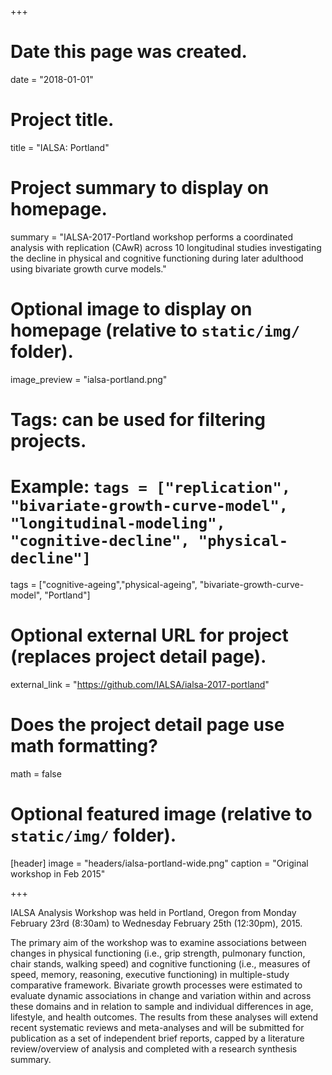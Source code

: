 +++
# Date this page was created.
date = "2018-01-01"

# Project title.
title = "IALSA: Portland"

# Project summary to display on homepage.
summary = "IALSA-2017-Portland workshop performs a coordinated analysis with replication (CAwR) across 10 longitudinal studies investigating the decline in physical and cognitive functioning during later adulthood using bivariate growth curve models."

# Optional image to display on homepage (relative to `static/img/` folder).
image_preview = "ialsa-portland.png"

# Tags: can be used for filtering projects.
# Example: `tags = ["replication", "bivariate-growth-curve-model", "longitudinal-modeling", "cognitive-decline", "physical-decline"]`
tags = ["cognitive-ageing","physical-ageing", "bivariate-growth-curve-model", "Portland"]

# Optional external URL for project (replaces project detail page).
external_link = "https://github.com/IALSA/ialsa-2017-portland"

# Does the project detail page use math formatting?
math = false

# Optional featured image (relative to `static/img/` folder).
[header]
image = "headers/ialsa-portland-wide.png"
caption = "Original workshop in Feb 2015"

+++

IALSA Analysis Workshop was held in Portland, Oregon from Monday February 23rd (8:30am) to Wednesday February 25th (12:30pm), 2015.

The primary aim of the workshop was to examine associations between changes in physical functioning (i.e., grip strength, pulmonary function, chair stands, walking speed) and cognitive functioning (i.e., measures of speed, memory, reasoning, executive functioning) in multiple-study comparative framework. Bivariate growth processes were estimated to evaluate dynamic associations in change and variation within and across these domains and in relation to sample and individual differences in age, lifestyle, and health outcomes. The results from these analyses will extend recent systematic reviews and meta-analyses and will be submitted for publication as a set of independent brief reports, capped by a literature review/overview of analysis and completed with a research synthesis summary.
